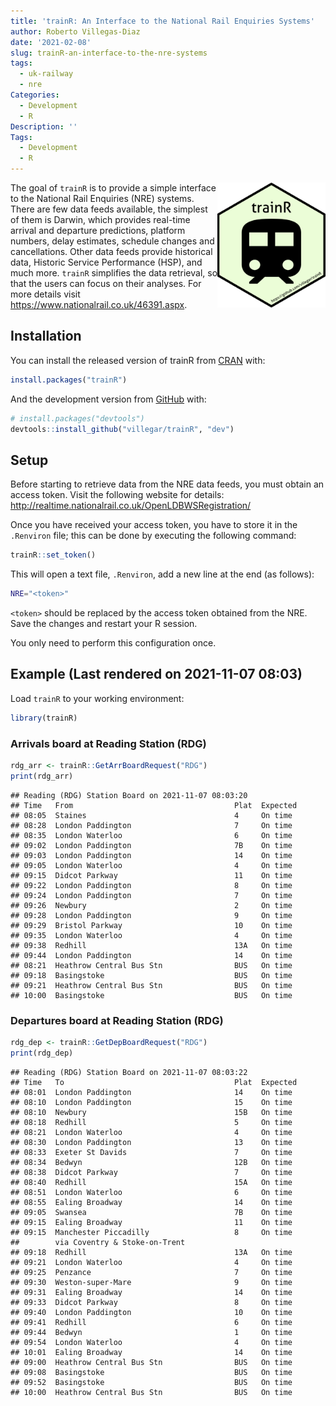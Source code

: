 ```yaml
---
title: 'trainR: An Interface to the National Rail Enquiries Systems'
author: Roberto Villegas-Diaz
date: '2021-02-08'
slug: trainR-an-interface-to-the-nre-systems
tags:
  - uk-railway
  - nre
Categories:
  - Development
  - R
Description: ''
Tags:
  - Development
  - R
---
```


<img src="https://raw.githubusercontent.com/villegar/trainR/main/inst/images/logo.png" alt="logo" align="right" height=200px/>

The goal of `trainR` is to provide a simple interface to the 
National Rail Enquiries (NRE) systems. There are few data feeds 
available, the simplest of them is Darwin, which provides real-time 
arrival and departure predictions, platform numbers, delay estimates, 
schedule changes and cancellations. Other data feeds provide historical 
data, Historic Service Performance (HSP), and much more. `trainR` 
simplifies the data retrieval, so that the users can focus on their 
analyses. For more details visit 
https://www.nationalrail.co.uk/46391.aspx.

## Installation

You can install the released version of trainR from [CRAN](https://CRAN.R-project.org) with:

``` r
install.packages("trainR")
```

And the development version from [GitHub](https://github.com/) with:

``` r
# install.packages("devtools")
devtools::install_github("villegar/trainR", "dev")
```

## Setup
Before starting to retrieve data from the NRE data feeds, you must obtain an access token. 
Visit the following website for details: http://realtime.nationalrail.co.uk/OpenLDBWSRegistration/

Once you have received your access token, you have to store it in the `.Renviron` file; this can be 
done by executing the following command:


```r
trainR::set_token()
```

This will open a text file, `.Renviron`, add a new line at the end (as follows):

```bash
NRE="<token>"
```

`<token>` should be replaced by the access token obtained from the NRE. Save the changes and restart 
your R session.

You only need to perform this configuration once.

## Example (Last rendered on 2021-11-07 08:03)

Load `trainR` to your working environment:

```r
library(trainR)
```

### Arrivals board at Reading Station (RDG)


```r
rdg_arr <- trainR::GetArrBoardRequest("RDG")
print(rdg_arr)
```

```
## Reading (RDG) Station Board on 2021-11-07 08:03:20
## Time   From                                    Plat  Expected
## 08:05  Staines                                 4     On time
## 08:28  London Paddington                       7     On time
## 08:35  London Waterloo                         6     On time
## 09:02  London Paddington                       7B    On time
## 09:03  London Paddington                       14    On time
## 09:05  London Waterloo                         4     On time
## 09:15  Didcot Parkway                          11    On time
## 09:22  London Paddington                       8     On time
## 09:24  London Paddington                       7     On time
## 09:26  Newbury                                 2     On time
## 09:28  London Paddington                       9     On time
## 09:29  Bristol Parkway                         10    On time
## 09:35  London Waterloo                         4     On time
## 09:38  Redhill                                 13A   On time
## 09:44  London Paddington                       14    On time
## 08:21  Heathrow Central Bus Stn                BUS   On time
## 09:18  Basingstoke                             BUS   On time
## 09:21  Heathrow Central Bus Stn                BUS   On time
## 10:00  Basingstoke                             BUS   On time
```

### Departures board at Reading Station (RDG)


```r
rdg_dep <- trainR::GetDepBoardRequest("RDG")
print(rdg_dep)
```

```
## Reading (RDG) Station Board on 2021-11-07 08:03:22
## Time   To                                      Plat  Expected
## 08:01  London Paddington                       14    On time
## 08:10  London Paddington                       15    On time
## 08:10  Newbury                                 15B   On time
## 08:18  Redhill                                 5     On time
## 08:21  London Waterloo                         4     On time
## 08:30  London Paddington                       13    On time
## 08:33  Exeter St Davids                        7     On time
## 08:34  Bedwyn                                  12B   On time
## 08:38  Didcot Parkway                          7     On time
## 08:40  Redhill                                 15A   On time
## 08:51  London Waterloo                         6     On time
## 08:55  Ealing Broadway                         14    On time
## 09:05  Swansea                                 7B    On time
## 09:15  Ealing Broadway                         11    On time
## 09:15  Manchester Piccadilly                   8     On time
##        via Coventry & Stoke-on-Trent           
## 09:18  Redhill                                 13A   On time
## 09:21  London Waterloo                         4     On time
## 09:25  Penzance                                7     On time
## 09:30  Weston-super-Mare                       9     On time
## 09:31  Ealing Broadway                         14    On time
## 09:33  Didcot Parkway                          8     On time
## 09:40  London Paddington                       10    On time
## 09:41  Redhill                                 6     On time
## 09:44  Bedwyn                                  1     On time
## 09:54  London Waterloo                         4     On time
## 10:01  Ealing Broadway                         14    On time
## 09:00  Heathrow Central Bus Stn                BUS   On time
## 09:08  Basingstoke                             BUS   On time
## 09:52  Basingstoke                             BUS   On time
## 10:00  Heathrow Central Bus Stn                BUS   On time
```
